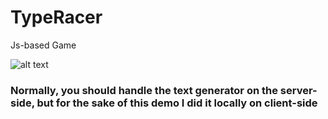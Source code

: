 # TypeRacer
Js-based Game

![alt text](https://i.imgur.com/RCCZg52.gif)



### Normally, you should handle the text generator on the server-side, but for the sake of this demo I did it locally on client-side
